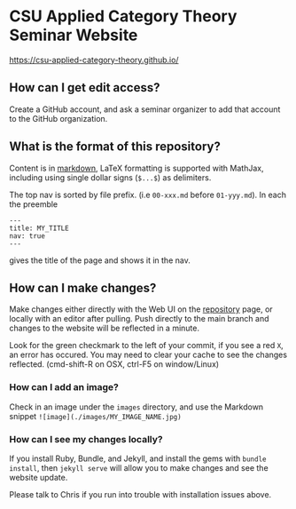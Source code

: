 # CSU Applied Category Theory Seminar Website

https://csu-applied-category-theory.github.io/

## How can I get edit access?

Create a GitHub account, and ask a seminar organizer to add that account to the GitHub organization.

## What is the format of this repository?

Content is in [markdown](https://kramdown.gettalong.org/quickref.html), LaTeX formatting is supported with MathJax, including using single dollar signs (`$...$`) as delimiters.

The top nav is sorted by file prefix. (i.e `00-xxx.md` before `01-yyy.md`). In each the preemble 
```
---
title: MY_TITLE
nav: true
---
``` 
gives the title of the page and shows it in the nav.

## How can I make changes?

Make changes either directly with the Web UI on the [repository](https://github.com/csu-applied-category-theory/csu-applied-category-theory) page, or locally with an editor after pulling. Push directly to the main branch and changes to the website will be reflected in a minute.

 Look for the green checkmark to the left of your commit, if you see a red `X`, an error has occured. You may need to clear your cache to see the changes reflected. (cmd-shift-R on OSX, ctrl-F5 on window/Linux)


### How can I add an image?

Check in an image under the `images` directory, and use the Markdown snippet `![image](./images/MY_IMAGE_NAME.jpg)`

### How can I see my changes locally?

If you install Ruby, Bundle, and Jekyll, and install the gems with `bundle install`, then `jekyll serve` will allow you to make changes and see the website update. 

Please talk to Chris if you run into trouble with installation issues above.
